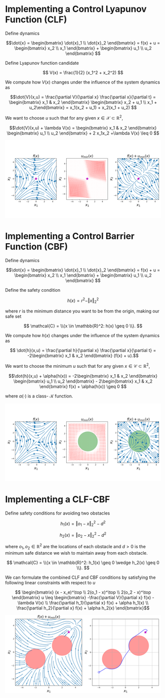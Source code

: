 # Implementing a Control Lyapunov Function (CLF)

Define dynamics

$$\dot{x} = \begin{bmatrix} \dot{x}_1 \\ \dot{x}_2 \end{bmatrix} = f(x) + u =  \begin{bmatrix} x_2 \\ x_1 \end{bmatrix} + \begin{bmatrix} u_1 \\ u_2 \end{bmatrix} $$

Define Lyapunov function candidate

$$ V(x) = \frac{1}{2} (x_1^2 + x_2^2) $$

We compute how $V(x)$ changes under the influence of the system dynamics as

$$\dot{V}(x,u) = \frac{\partial V}{\partial x} \frac{\partial x}{\partial t} = \begin{bmatrix} x_1 & x_2 \end{bmatrix} \begin{bmatrix} x_2 + u_1 \\ x_1 + u_2\end{bmatrix} = x_1(x_2 + u_1) + x_2(x_1 + u_2) $$

We want to choose $u$ such that for any given $x \in \mathcal{X} \subset \mathbb{R}^2$,

$$\dot{V}(x,u) + \lambda V(x) = \begin{bmatrix} x_1 & x_2 \end{bmatrix} \begin{bmatrix} u_1 \\ u_2 \end{bmatrix} + 2 x_1x_2 +\lambda V(x)  \leq 0 $$

![image](CLF_example.png)

# Implementing a Control Barrier Function (CBF)

Define dynamics

$$\dot{x} = \begin{bmatrix} \dot{x}_1 \\ \dot{x}_2 \end{bmatrix} = f(x) + u =  \begin{bmatrix} x_2 \\ x_1 \end{bmatrix} + \begin{bmatrix} u_1 \\ u_2 \end{bmatrix} $$

Define the safety condition

$$ h(x) = r^2 - \Vert x \Vert_2^2 $$

where $r$ is the minimum distance you want to be from the origin, making our safe set

$$ \mathcal{C} = \\{x \in \mathbb{R}^2: h(x) \geq 0 \\}. $$

We compute how $h(x)$ changes under the influence of the system dynamics as

$$ \dot{h}(x,u) = \frac{\partial h}{\partial x} \frac{\partial x}{\partial t} = -2\begin{bmatrix} x_1 & x_2 \end{bmatrix} (f(x) + u).$$

We want to choose the minimum $u$ such that for any given $x \in \mathcal{C} \subset \mathbb{R}^2$,

$$\dot{h}(x,u) + \alpha(h(x)) = -2\begin{bmatrix} x_1 & x_2 \end{bmatrix} \begin{bmatrix} u_1 \\ u_2 \end{bmatrix} - 2\begin{bmatrix} x_1 & x_2 \end{bmatrix} f(x) + \alpha(h(x)) \geq 0 $$

where $\alpha(\cdot)$ is a class- $\mathcal{K}$ function.


![image](CBF_example.png)

# Implementing a CLF-CBF

Define safety conditions for avoiding two obstacles  

$$h_1(x) = \Vert o_1 - x \Vert^2_2 - d^2 $$

$$h_2(x) = \Vert o_2 - x \Vert^2_2 - d^2 $$

where $o_1, o_2 \in \mathbb{R}^2$ are the locations of each obstacle and $d > 0$ is the minimum safe distance we wish to maintain away from each obstacle.

$$ \mathcal{C} = \\{x \in \mathbb{R}^2: h_1(x) \geq 0 \wedge h_2(x) \geq 0 \\}. $$

We can formulate the combined CLF and CBF conditions by satisfying the following linear constraints with respect to $u$

$$ \begin{bmatrix} (x - x_e)^\top \\ 2(o_1 - x)^\top \\ 2(o_2 - x)^\top  \end{bmatrix} u  \leq \begin{bmatrix} -\frac{\partial V}{\partial x} f(x) - \lambda V(x) \\ \frac{\partial h_1}{\partial x} f(x) + \alpha h_1(x) \\ \frac{\partial h_2}{\partial x} f(x) + \alpha h_2(x) \end{bmatrix}$$

![image](CLF_CBF_example.png)